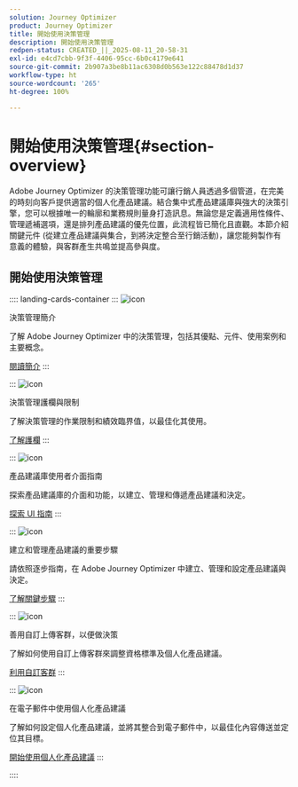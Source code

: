 ```yaml
---
solution: Journey Optimizer
product: Journey Optimizer
title: 開始使用決策管理
description: 開始使用決策管理
redpen-status: CREATED_||_2025-08-11_20-58-31
exl-id: e4cd7cbb-9f3f-4406-95cc-6b0c4179e641
source-git-commit: 2b907a3be8b11ac6308d0b563e122c88478d1d37
workflow-type: ht
source-wordcount: '265'
ht-degree: 100%

---
```


# 開始使用決策管理{#section-overview}

Adobe Journey Optimizer 的決策管理功能可讓行銷人員透過多個管道，在完美的時刻向客戶提供適當的個人化產品建議。結合集中式產品建議庫與強大的決策引擎，您可以根據唯一的輪廓和業務規則量身打造訊息。無論您是定義適用性條件、管理遞補選項，還是排列產品建議的優先位置，此流程皆已簡化且直觀。本節介紹關鍵元件 (從建立產品建議與集合，到將決定整合至行銷活動)，讓您能夠製作有意義的體驗，與客群產生共鳴並提高參與度。

## 開始使用決策管理

:::: landing-cards-container
:::
![icon](https://cdn.experienceleague.adobe.com/icons/book.svg?lang=zh-Hant)

決策管理簡介

了解 Adobe Journey Optimizer 中的決策管理，包括其優點、元件、使用案例和主要概念。

[閱讀簡介](../using/offers/get-started/starting-offer-decisioning.md)
:::

:::
![icon](https://cdn.experienceleague.adobe.com/icons/shield-halved.svg?lang=zh-Hant)

決策管理護欄與限制

了解決策管理的作業限制和績效臨界值，以最佳化其使用。

[了解護欄](../using/offers/decision-management-guardrails.md)
:::

:::
![icon](https://cdn.experienceleague.adobe.com/icons/gear.svg?lang=zh-Hant)

產品建議庫使用者介面指南

探索產品建議庫的介面和功能，以建立、管理和傳遞產品建議和決定。

[探索 UI 指南](../using/offers/get-started/user-interface.md)
:::

:::
![icon](https://cdn.experienceleague.adobe.com/icons/list-check.svg?lang=zh-Hant)

建立和管理產品建議的重要步驟

請依照逐步指南，在 Adobe Journey Optimizer 中建立、管理和設定產品建議與決定。

[了解關鍵步驟](../using/offers/offer-library/key-steps.md)
:::

:::
![icon](https://cdn.experienceleague.adobe.com/icons/bullseye.svg?lang=zh-Hant)

善用自訂上傳客群，以便做決策

了解如何使用自訂上傳客群來調整資格標準及個人化產品建議。

[利用自訂客群](../using/offers/custom-upload-decisioning.md)
:::

:::
![icon](https://cdn.experienceleague.adobe.com/icons/circle-play.svg?lang=zh-Hant)

在電子郵件中使用個人化產品建議

了解如何設定個人化產品建議，並將其整合到電子郵件中，以最佳化內容傳送並定位其目標。

[開始使用個人化產品建議](../using/offers/offers-e2e.md)
:::

::::
